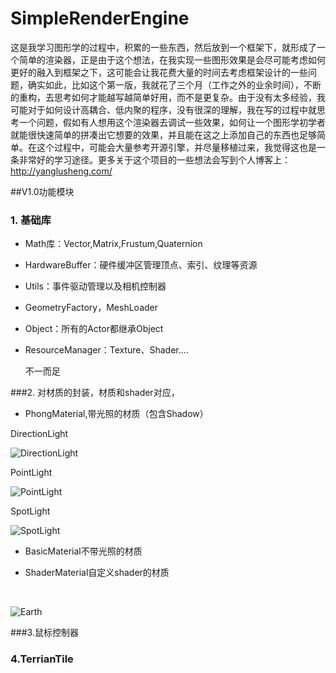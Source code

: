 # SimpleRenderEngine
​	这是我学习图形学的过程中，积累的一些东西，然后放到一个框架下，就形成了一个简单的渲染器，正是由于这个想法，在我实现一些图形效果是会尽可能考虑如何更好的融入到框架之下，这可能会让我花费大量的时间去考虑框架设计的一些问题，确实如此，比如这个第一版，我就花了三个月（工作之外的业余时间），不断的重构，去思考如何才能越写越简单好用，而不是更复杂。由于没有太多经验，我可能对于如何设计高耦合、低内聚的程序，没有很深的理解，我在写的过程中就思考一个问题，假如有人想用这个渲染器去调试一些效果，如何让一个图形学初学者就能很快速简单的拼凑出它想要的效果，并且能在这之上添加自己的东西也足够简单。在这个过程中，可能会大量参考开源引擎，并尽量移植过来，我觉得这也是一条非常好的学习途径。更多关于这个项目的一些想法会写到个人博客上：http://yanglusheng.com/

##V1.0功能模块



### 1. 基础库

- Math库：Vector,Matrix,Frustum,Quaternion

- HardwareBuffer：硬件缓冲区管理顶点、索引、纹理等资源

- Utils：事件驱动管理以及相机控制器

- GeometryFactory，MeshLoader

- Object：所有的Actor都继承Object

- ResourceManager：Texture、Shader....

  不一而足

###2. 对材质的封装，材质和shader对应，

- PhongMaterial,带光照的材质（包含Shadow）

DirectionLight

![DirectionLight](http://ovi6hpv55.bkt.clouddn.com/Light_ShadowMap.png)

PointLight

![PointLight](http://ovi6hpv55.bkt.clouddn.com/point.png)

SpotLight

![SpotLight](http://ovi6hpv55.bkt.clouddn.com/spot.png)



- BasicMaterial不带光照的材质

- ShaderMaterial自定义shader的材质

  ​

![Earth](http://ovi6hpv55.bkt.clouddn.com/earth.png)

###3.鼠标控制器 



### 4.TerrianTile







